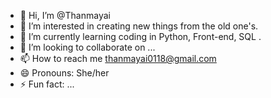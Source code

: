 - 👋 Hi, I’m @Thanmayai
- 👀 I’m interested in creating new things from the old one's.
- 🌱 I’m currently learning coding in Python, Front-end, SQL .
- 💞️ I’m looking to collaborate on ...
- 📫 How to reach me thanmayai0118@gmail.com
- 😄 Pronouns: She/her
- ⚡ Fun fact: ...

<!---
Thanmayai/Thanmayai is a ✨ special ✨ repository because its `README.md` (this file) appears on your GitHub profile.
You can click the Preview link to take a look at your changes.
--->
